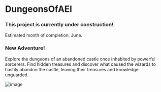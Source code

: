 # DungeonsOfAEI

<h3>This project is currently under construction!</h3>
Estimated month of completion: June.

<h3>New Adventure!</h3>
Explore the dungeons of an abandoned castle once inhabited by powerful sorcerers. Find hidden treasures and discover what caused the wizards to hastily abandon the castle, leaving their treasures and knowledge unguarded.

![image](https://user-images.githubusercontent.com/72267881/234532646-a0d6a9ca-89f9-4b66-91c2-d22be0d27318.png)



